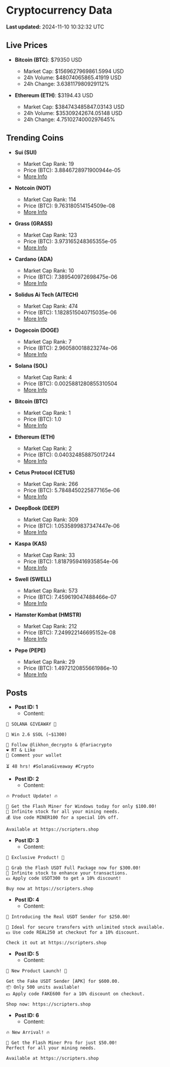 # Cryptocurrency Data

**Last updated:** 2024-11-10 10:32:32 UTC

## Live Prices
- **Bitcoin (BTC)**: $79350 USD
  - Market Cap: $1569627969861.5994 USD
  - 24h Volume: $48074065865.41919 USD
  - 24h Change: 3.638117980929112%

- **Ethereum (ETH)**: $3194.43 USD
  - Market Cap: $384743485847.03143 USD
  - 24h Volume: $35309242674.05148 USD
  - 24h Change: 4.7510274000297645%

## Trending Coins
- **Sui (SUI)**
  - Market Cap Rank: 19
  - Price (BTC): 3.8846728971900944e-05
  - [More Info](https://www.coingecko.com/en/coins/sui)

- **Notcoin (NOT)**
  - Market Cap Rank: 114
  - Price (BTC): 9.763180514154509e-08
  - [More Info](https://www.coingecko.com/en/coins/notcoin)

- **Grass (GRASS)**
  - Market Cap Rank: 123
  - Price (BTC): 3.973165248365355e-05
  - [More Info](https://www.coingecko.com/en/coins/grass)

- **Cardano (ADA)**
  - Market Cap Rank: 10
  - Price (BTC): 7.389540972698475e-06
  - [More Info](https://www.coingecko.com/en/coins/cardano)

- **Solidus Ai Tech (AITECH)**
  - Market Cap Rank: 474
  - Price (BTC): 1.1828515040715035e-06
  - [More Info](https://www.coingecko.com/en/coins/solidus-ai-tech)

- **Dogecoin (DOGE)**
  - Market Cap Rank: 7
  - Price (BTC): 2.960580018823274e-06
  - [More Info](https://www.coingecko.com/en/coins/dogecoin)

- **Solana (SOL)**
  - Market Cap Rank: 4
  - Price (BTC): 0.0025881280855310504
  - [More Info](https://www.coingecko.com/en/coins/solana)

- **Bitcoin (BTC)**
  - Market Cap Rank: 1
  - Price (BTC): 1.0
  - [More Info](https://www.coingecko.com/en/coins/bitcoin)

- **Ethereum (ETH)**
  - Market Cap Rank: 2
  - Price (BTC): 0.040324858875017244
  - [More Info](https://www.coingecko.com/en/coins/ethereum)

- **Cetus Protocol (CETUS)**
  - Market Cap Rank: 266
  - Price (BTC): 5.7848450225877165e-06
  - [More Info](https://www.coingecko.com/en/coins/cetus-protocol)

- **DeepBook (DEEP)**
  - Market Cap Rank: 309
  - Price (BTC): 1.0535899837347447e-06
  - [More Info](https://www.coingecko.com/en/coins/deepbook)

- **Kaspa (KAS)**
  - Market Cap Rank: 33
  - Price (BTC): 1.8187959416935854e-06
  - [More Info](https://www.coingecko.com/en/coins/kaspa)

- **Swell (SWELL)**
  - Market Cap Rank: 573
  - Price (BTC): 7.459619047488466e-07
  - [More Info](https://www.coingecko.com/en/coins/swell-network)

- **Hamster Kombat (HMSTR)**
  - Market Cap Rank: 212
  - Price (BTC): 7.249922146695152e-08
  - [More Info](https://www.coingecko.com/en/coins/hamster-kombat)

- **Pepe (PEPE)**
  - Market Cap Rank: 29
  - Price (BTC): 1.4972120855661986e-10
  - [More Info](https://www.coingecko.com/en/coins/pepe)

## Posts
- **Post ID: 1**
  - Content:
```
🚀 SOLANA GIVEAWAY 🚀

🎁 Win 2.6 $SOL (~$1300)

🤝 Follow @likhon_decrypto & @fariacrypto
❤️ RT & Like
💬 Comment your wallet

⏳ 48 hrs! #SolanaGiveaway #Crypto
```

- **Post ID: 2**
  - Content:
```
🔥 Product Update! 🔥

🚀 Get the Flash Miner for Windows today for only $100.00!
🔋 Infinite stock for all your mining needs.
💰 Use code MINER100 for a special 10% off.

Available at https://scripters.shop
```

- **Post ID: 3**
  - Content:
```
🎁 Exclusive Product! 🎁

💸 Grab the Flash USDT Full Package now for $300.00!
🎉 Infinite stock to enhance your transactions.
💵 Apply code USDT300 to get a 10% discount!

Buy now at https://scripters.shop
```

- **Post ID: 4**
  - Content:
```
💎 Introducing the Real USDT Sender for $250.00!

💼 Ideal for secure transfers with unlimited stock available.
💵 Use code REAL250 at checkout for a 10% discount.

Check it out at https://scripters.shop
```

- **Post ID: 5**
  - Content:
```
🚀 New Product Launch! 🚀

Get the Fake USDT Sender [APK] for $600.00.
📦 Only 500 units available!
💵 Apply code FAKE600 for a 10% discount on checkout.

Shop now: https://scripters.shop
```

- **Post ID: 6**
  - Content:
```
🔥 New Arrival! 🔥

💸 Get the Flash Miner Pro for just $50.00!
Perfect for all your mining needs.

Available at https://scripters.shop
```

